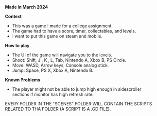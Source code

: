 **Made in March 2024**

**Context**
- This was a game I made for a college assignment.
- The game had to have a score, timer, collectables, and levels.
- I want to put this game on steam and mobile.

**How to play**
- The UI of the game will navigate you to the levels.
- Shoot: Shift, J , K , L, Tab, Nintendo A, Xbox B, PS Circle.
- Move: WASD, Arrow keys, Console analog stick.
- Jump: Space, PS X, Xbox A, Nintendo B.

**Known Problems**
- The player might not be able to jump high enough in sidescroller sections if monitor has high refresh rate.
  
 EVERY FOLDER IN THE "SCENES" FOLDER WILL CONTAIN THE SCRIPTS RELATED TO THA FOLDER (A SCRIPT IS A .GD FILE).
